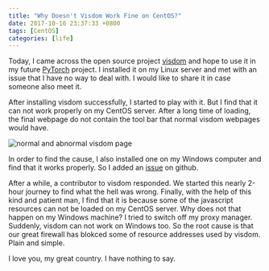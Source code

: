 ```yaml
---
title: "Why Doesn't Visdom Work Fine on CentOS?"
date: 2017-10-16 23:37:33 +0800
tags: [CentOS]
categories: [life]
---
```


Today, I came across the open source project
[visdom](https://github.com/facebookresearch/visdom) and hope to use it in my
future [PyTorch](http://pytorch.org/) project. I installed it on my Linux
server and met with an issue that I have no way to deal with. I would like to
share it in case someone also meet it.

<!--more-->

After installing visdom successfully, I started to play with it. But I find
that it can not work properly on my CentOS server. After a long time of
loading, the final webpage do not contain the tool bar that normal visdom
webpages would have.

<img src="https://blog-resource-1257868508.file.myqcloud.com/visdom_issue.png"
title="normal and abnormal visdom page"
style="float: middle;">

In order to find the cause, I also installed one on my Windows computer and
find that it works properly. So I added an [issue](https://github.com/facebookresearch/visdom/issues/174) on github.

After a while, a contributor to visdom responded. We started this nearly 2-hour
journey to find what the hell was wrong. Finally, with the help of this kind
and patient man, I find that it is because some of the javascript resources can
not be loaded on my CentOS server. Why does not that happen on my Windows
machine? I tried to switch off my proxy manager. Suddenly, visdom can not work
on Windows too. So the root cause is that our great firewall has blokced some
of resource addresses used by visdom. Plain and simple.

I love you, my great country. I have nothing to say.
